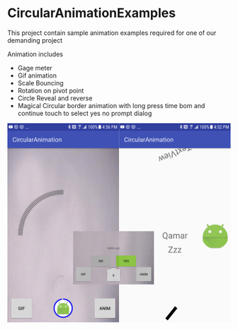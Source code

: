 # CircularAnimationExamples
This project contain sample animation examples required for one of our demanding project

Animation includes

- Gage meter
- Gif animation
- Scale Bouncing
- Rotation on pivot point
- Circle Reveal and reverse
- Magical Circular border animation with long press time bom and continue touch to select yes no prompt dialog

![Scrennshot](http://github.com/Qamar4P/CircularAnimationExamples/blob/master/device-2017-07-05-165731.jpg)
